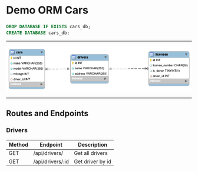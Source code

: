 # Demo ORM Cars

```sql
DROP DATABASE IF EXISTS cars_db;
CREATE DATABASE cars_db;
```

---

![Drivers EER Diagram](./eer.png)

---

## Routes and Endpoints

### Drivers

| Method | Endpoint         | Description      |
| ------ | ---------------- | ---------------- |
| GET    | /api/drivers/    | Get all drivers  |
| GET    | /api/drivers/:id | Get driver by id |
